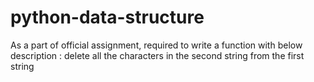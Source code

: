 # python-data-structure
As a part of official assignment, required to write a function with below description : delete all the characters in the second string from the first string
